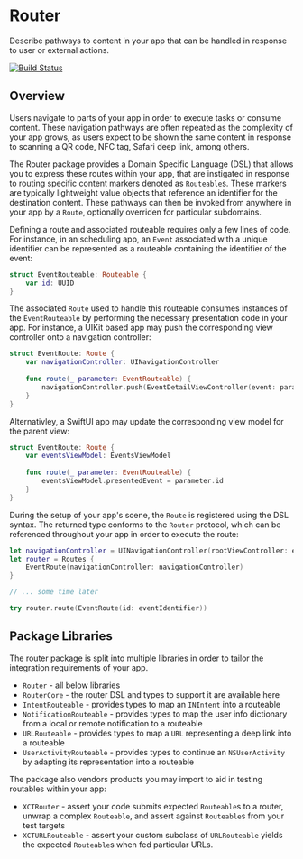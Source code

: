 # Router

Describe pathways to content in your app that can be handled in response to user or external actions.

[![Build Status](https://travis-ci.com/ShezHsky/Router.svg?branch=main)](https://travis-ci.com/ShezHsky/Router)

## Overview

Users navigate to parts of your app in order to execute tasks or consume content. These navigation pathways are often repeated as the complexity of your app grows, as users expect to be shown the same content in response to scanning a QR code, NFC tag, Safari deep link, among others.

The Router package provides a Domain Specific Language (DSL) that allows you to express these routes within your app, that are instigated in response to routing specific content markers denoted as `Routeable`s. These markers are typically lightweight value objects that reference an identifier for the destination content. These pathways can then be invoked from anywhere in your app by a `Route`, optionally overriden for particular subdomains.

Defining a route and associated routeable requires only a few lines of code. For instance, in an scheduling app, an `Event` associated with a unique identifier can be represented as a routeable containing the identifier of the event:

```swift
struct EventRouteable: Routeable {
    var id: UUID
}
```

The associated `Route` used to handle this routeable consumes instances of the `EventRouteable` by performing the necessary presentation code in your app. For instance, a UIKit based app may push the corresponding view controller onto a navigation controller:

```swift
struct EventRoute: Route {
    var navigationController: UINavigationController
    
    func route(_ parameter: EventRouteable) {
        navigationController.push(EventDetailViewController(event: parameter.id), animated: true)
    }
}
```

Alternativley, a SwiftUI app may update the corresponding view model for the parent view:

```swift
struct EventRoute: Route {
    var eventsViewModel: EventsViewModel
    
    func route(_ parameter: EventRouteable) {
        eventsViewModel.presentedEvent = parameter.id
    }
}
```

During the setup of your app's scene, the `Route` is registered using the DSL syntax. The returned type conforms to the `Router` protocol, which can be referenced throughout your app in order to execute the route:

```swift
let navigationController = UINavigationController(rootViewController: eventsViewController)
let router = Routes {
    EventRoute(navigationController: navigationController)
}

// ... some time later

try router.route(EventRoute(id: eventIdentifier))
```

## Package Libraries

The router package is split into multiple libraries in order to tailor the integration requirements of your app.

- `Router` - all below libraries
- `RouterCore` - the router DSL and types to support it are available here
- `IntentRouteable` - provides types to map an `INIntent` into a routeable
- `NotificationRouteable` - provides types to map the user info dictionary from a local or remote notification to a routeable
- `URLRouteable` - provides types to map a `URL` representing a deep link into a routeable
- `UserActivityRouteable` - provides types to continue an `NSUserActivity` by adapting its representation into a routeable

The package also vendors products you may import to aid in testing routables within your app:

- `XCTRouter` - assert your code submits expected `Routeable`s to a router, unwrap a complex `Routeable`, and assert against `Routeable`s from your test targets
- `XCTURLRouteable` - assert your custom subclass of `URLRouteable` yields the expected `Routeable`s when fed particular URLs.
